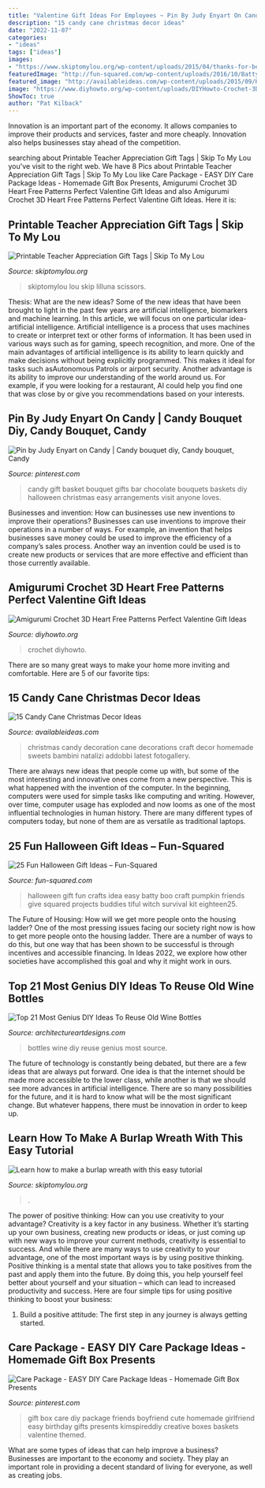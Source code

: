 ```yaml
---
title: "Valentine Gift Ideas For Employees ~ Pin By Judy Enyart On Candy"
description: "15 candy cane christmas decor ideas"
date: "2022-11-07"
categories:
- "ideas"
tags: ["ideas"]
images:
- "https://www.skiptomylou.org/wp-content/uploads/2015/04/thanks-for-being-so-sweet-printable-tag-1.jpg"
featuredImage: "http://fun-squared.com/wp-content/uploads/2016/10/BattyGiftIdea.jpg"
featured_image: "http://availableideas.com/wp-content/uploads/2015/09/Homemade-Christmas-Decorations-with-candy-cane-christmas-sweets.jpg"
image: "https://www.diyhowto.org/wp-content/uploads/DIYHowto-Crochet-3D-Heart-Amigurumi-Free-Pattern-03.jpg"
ShowToc: true
author: "Pat Kilback"
---
```



Innovation is an important part of the economy. It allows companies to improve their products and services, faster and more cheaply. Innovation also helps businesses stay ahead of the competition. 

	

		
searching about Printable Teacher Appreciation Gift Tags | Skip To My Lou you've visit to the right web. We have 8 Pics about Printable Teacher Appreciation Gift Tags | Skip To My Lou like Care Package - EASY DIY Care Package Ideas - Homemade Gift Box Presents, Amigurumi Crochet 3D Heart Free Patterns Perfect Valentine Gift Ideas and also Amigurumi Crochet 3D Heart Free Patterns Perfect Valentine Gift Ideas. Here it is:
		
    
## Printable Teacher Appreciation Gift Tags | Skip To My Lou

<img loading=lazy src="https://www.skiptomylou.org/wp-content/uploads/2015/04/thanks-for-being-so-sweet-printable-tag-1.jpg" onerror="this.onerror=null;this.src='https://tse3.mm.bing.net/th?id=OIP.lo2681cfHiUCTZHOru5IgAHaKr&amp;pid=15.1';" alt="Printable Teacher Appreciation Gift Tags | Skip To My Lou">

_Source: skiptomylou.org_

>skiptomylou lou skip lilluna scissors. 

	

Thesis: What are the new ideas?
Some of the new ideas that have been brought to light in the past few years are artificial intelligence, biomarkers and machine learning. In this article, we will focus on one particular idea- artificial intelligence. Artificial intelligence is a process that uses machines to create or interpret text or other forms of information. It has been used in various ways such as for gaming, speech recognition, and more. 
One of the main advantages of artificial intelligence is its ability to learn quickly and make decisions without being explicitly programmed. This makes it ideal for tasks such asAutonomous Patrols or airport security. Another advantage is its ability to improve our understanding of the world around us. For example, if you were looking for a restaurant, AI could help you find one that was close by or give you recommendations based on your interests.

    
## Pin By Judy Enyart On Candy | Candy Bouquet Diy, Candy Bouquet, Candy

<img loading=lazy src="https://i.pinimg.com/736x/03/65/3d/03653d6860b007e635107aa1bd8d561b--gift-basket-ideas-candy-bouquet.jpg" onerror="this.onerror=null;this.src='https://tse4.mm.bing.net/th?id=OIP.33rETzNg5omNJG00gdUfhgHaLH&amp;pid=15.1';" alt="Pin by Judy Enyart on Candy | Candy bouquet diy, Candy bouquet, Candy">

_Source: pinterest.com_

>candy gift basket bouquet gifts bar chocolate bouquets baskets diy halloween christmas easy arrangements visit anyone loves. 

	

Businesses and invention: How can businesses use new inventions to improve their operations?
Businesses can use inventions to improve their operations in a number of ways. For example, an invention that helps businesses save money could be used to improve the efficiency of a company’s sales process. Another way an invention could be used is to create new products or services that are more effective and efficient than those currently available.

    
## Amigurumi Crochet 3D Heart Free Patterns Perfect Valentine Gift Ideas

<img loading=lazy src="https://www.diyhowto.org/wp-content/uploads/DIYHowto-Crochet-3D-Heart-Amigurumi-Free-Pattern-03.jpg" onerror="this.onerror=null;this.src='https://tse3.mm.bing.net/th?id=OIP.kbNTF-lUnYw0J_v8qT0SMwHaQo&amp;pid=15.1';" alt="Amigurumi Crochet 3D Heart Free Patterns Perfect Valentine Gift Ideas">

_Source: diyhowto.org_

>crochet diyhowto. 

	

There are so many great ways to make your home more inviting and comfortable. Here are 5 of our favorite tips:

    
## 15 Candy Cane Christmas Decor Ideas

<img loading=lazy src="http://availableideas.com/wp-content/uploads/2015/09/Homemade-Christmas-Decorations-with-candy-cane-christmas-sweets.jpg" onerror="this.onerror=null;this.src='https://tse1.mm.bing.net/th?id=OIP.PdvpF7do-rjnnOYIPRJ82AHaLH&amp;pid=15.1';" alt="15 Candy Cane Christmas Decor Ideas">

_Source: availableideas.com_

>christmas candy decoration cane decorations craft decor homemade sweets bambini natalizi addobbi latest fotogallery. 

	

There are always new ideas that people come up with, but some of the most interesting and innovative ones come from a new perspective. This is what happened with the invention of the computer. In the beginning, computers were used for simple tasks like computing and writing. However, over time, computer usage has exploded and now looms as one of the most influential technologies in human history. There are many different types of computers today, but none of them are as versatile as traditional laptops.

    
## 25 Fun Halloween Gift Ideas – Fun-Squared

<img loading=lazy src="http://fun-squared.com/wp-content/uploads/2016/10/BattyGiftIdea.jpg" onerror="this.onerror=null;this.src='https://tse3.mm.bing.net/th?id=OIP.hTbA7Emc6646kCDm7TGcxQHaLE&amp;pid=15.1';" alt="25 Fun Halloween Gift Ideas – Fun-Squared">

_Source: fun-squared.com_

>halloween gift fun crafts idea easy batty boo craft pumpkin friends give squared projects buddies tiful witch survival kit eighteen25. 

	

The Future of Housing: How will we get more people onto the housing ladder?
One of the most pressing issues facing our society right now is how to get more people onto the housing ladder. There are a number of ways to do this, but one way that has been shown to be successful is through incentives and accessible financing. In Ideas 2022, we explore how other societies have accomplished this goal and why it might work in ours.

    
## Top 21 Most Genius DIY Ideas To Reuse Old Wine Bottles

<img loading=lazy src="http://www.architectureartdesigns.com/wp-content/uploads/2015/09/11108.jpg" onerror="this.onerror=null;this.src='https://tse3.mm.bing.net/th?id=OIP.XOsQbLvx-hDdqBIwOi7CBAHaLG&amp;pid=15.1';" alt="Top 21 Most Genius DIY Ideas To Reuse Old Wine Bottles">

_Source: architectureartdesigns.com_

>bottles wine diy reuse genius most source. 

	

The future of technology is constantly being debated, but there are a few ideas that are always put forward. One idea is that the internet should be made more accessible to the lower class, while another is that we should see more advances in artificial intelligence. There are so many possibilities for the future, and it is hard to know what will be the most significant change. But whatever happens, there must be innovation in order to keep up.

    
## Learn How To Make A Burlap Wreath With This Easy Tutorial

<img loading=lazy src="https://www.skiptomylou.org/wp-content/uploads/2014/09/Burlap-wreath-1.jpg" onerror="this.onerror=null;this.src='https://tse4.mm.bing.net/th?id=OIP.Aid1BEFVTQ_4q6oWt8dPMAHaJg&amp;pid=15.1';" alt="Learn how to make a burlap wreath with this easy tutorial">

_Source: skiptomylou.org_

>. 

	

The power of positive thinking: How can you use creativity to your advantage?
Creativity is a key factor in any business. Whether it’s starting up your own business, creating new products or ideas, or just coming up with new ways to improve your current methods, creativity is essential to success. And while there are many ways to use creativity to your advantage, one of the most important ways is by using positive thinking.
Positive thinking is a mental state that allows you to take positives from the past and apply them into the future. By doing this, you help yourself feel better about yourself and your situation – which can lead to increased productivity and success. Here are four simple tips for using positive thinking to boost your business: 

1) Build a positive attitude: The first step in any journey is always getting started.

    
## Care Package - EASY DIY Care Package Ideas - Homemade Gift Box Presents

<img loading=lazy src="https://i.pinimg.com/736x/52/25/77/5225778ee3d4ba5cfa6a5fc6cbf8f292.jpg" onerror="this.onerror=null;this.src='https://tse1.mm.bing.net/th?id=OIP.6kI0vWn5H9dUEjh2948XGgHaNM&amp;pid=15.1';" alt="Care Package - EASY DIY Care Package Ideas - Homemade Gift Box Presents">

_Source: pinterest.com_

>gift box care diy package friends boyfriend cute homemade girlfriend easy birthday gifts presents kimspireddiy creative boxes baskets valentine themed. 

	

What are some types of ideas that can help improve a business?
Businesses are important to the economy and society. They play an important role in providing a decent standard of living for everyone, as well as creating jobs.

